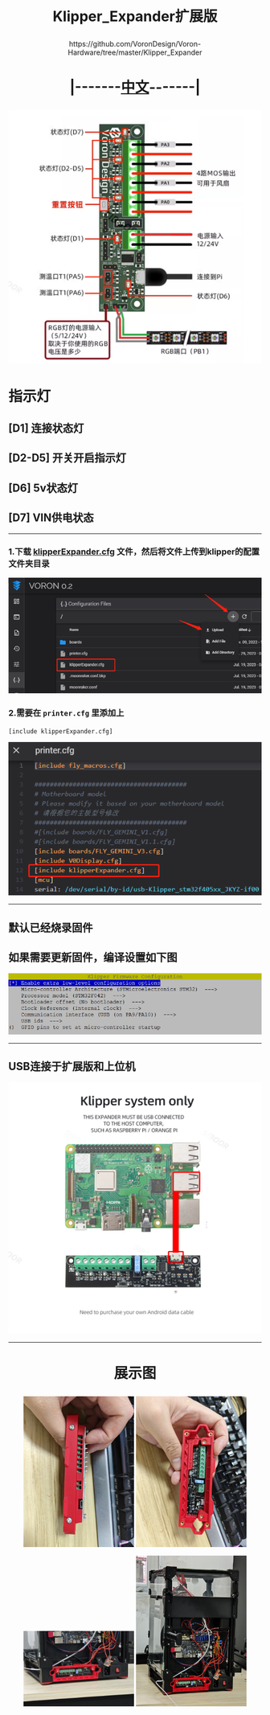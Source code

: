 # <p align="center">Klipper_Expander扩展版</p>    
<p align="center">https://github.com/VoronDesign/Voron-Hardware/tree/master/Klipper_Expander</p>    

# <p align="center">|-------[中文](/CNREADME.md "中文说明")-------|</p>    
<p align="center" >
    <img  src="/images/中文版接线.png">
</p>    


# 指示灯
## [D1] 连接状态灯    
## [D2-D5] 开关开启指示灯    
## [D6] 5v状态灯    
## [D7] VIN供电状态        

------------------------------------------------    
### 1.下载 [klipperExpander.cfg](/klipperExpander.cfg) 文件，然后将文件上传到klipper的配置文件夹目录   
![](/images/1.png)    
### 2.需要在 `printer.cfg` 里添加上    
```Bash
[include klipperExpander.cfg]
```    
![](/images/2.png)     

------------------------------------------------------------    

## 默认已经烧录固件
## 如果需要更新固件，编译设置如下图    
<img  src="/images/Menuconfig_Options.png">    

------------------------------------------------------------ 

## USB连接于扩展版和上位机    
<img src="/images/4.jpg" width="550" height="500">    

------------------------------------------------------------    
# <p align="center">展示图</p>    
<p align="center" >
    <img  src="/images/Show1.jpg" width="220" height="300">
    <img  src="/images/Show2.jpg" width="220" height="300">
</p>
<p align="center" >
    <img  src="/images/Show3.jpg" width="220" height="150">
    <img  src="/images/Show4.jpg" width="220" height="300">
</p>    
